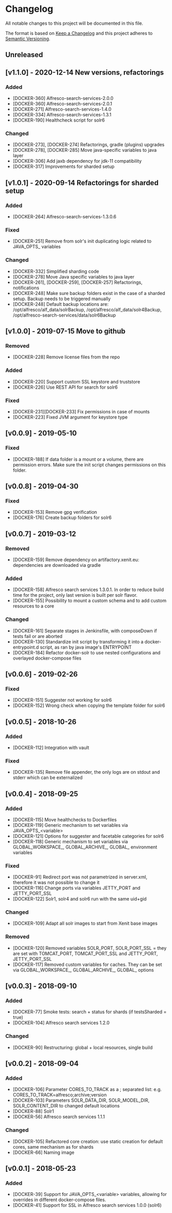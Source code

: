 # Changelog

All notable changes to this project will be documented in this file.

The format is based on [Keep a Changelog](http://keepachangelog.com/en/1.0.0/)
and this project adheres to [Semantic Versioning](http://semver.org/spec/v2.0.0.html).

## Unreleased

## [v1.1.0] - 2020-12-14 New versions, refactorings
### Added
* [DOCKER-360] Alfresco-search-services-2.0.0
* [DOCKER-360] Alfresco-search-services-2.0.1
* [DOCKER-271] Alfresco-search-services-1.4.0
* [DOCKER-334] Alfresco-search-services-1.3.1
* [DOCKER-190] Healthcheck script for solr6

### Changed
* [DOCKER-273], [DOCKER-274] Refactorings, gradle (plugins) upgrades
* [DOCKER-278], [DOCKER-285] Move java-specific variables to java layer
* [DOCKER-306] Add jaxb dependency for jdk-11 compatibility
* [DOCKER-317] Improvements for sharded setup	

## [v1.0.1] - 2020-09-14 Refactorings for sharded setup
### Added
* [DOCKER-264] Alfresco-search-services-1.3.0.6
	
### Fixed
* [DOCKER-251] Remove from solr's init duplicating logic related to JAVA_OPTS_ variables
	
### Changed
* [DOCKER-332] Simplified sharding code	
* [DOCKER-278] Move Java specific variables to java layer
* [DOCKER-261], [DOCKER-259], [DOCKER-257] Refactorings, notifications	
* [DOCKER-248] Make sure backup folders exist in the case of a sharded setup. Backup needs to be triggered manually
* [DOCKER-248] Default backup locations are: /opt/alfresco/alf_data/solrBackup, /opt/alfresco/alf_data/solr4Backup, /opt/alfresco-search-services/data/solr6Backup

## [v1.0.0] - 2019-07-15 Move to github

### Removed

* [DOCKER-228] Remove license files from the repo

### Added

* [DOCKER-220] Support custom SSL keystore and truststore
* [DOCKER-226] Use REST API for search for solr6

### Fixed

* [DOCKER-231][DOCKER-233] Fix permissions in case of mounts
* [DOCKER-223] Fixed JVM argument for keystore type

## [v0.0.9] - 2019-05-10

### Fixed

* [DOCKER-188] If data folder is a mount or a volume, there are permission errors. Make sure the init script changes permissions on this folder.

## [v0.0.8] - 2019-04-30

### Fixed

* [DOCKER-153] Remove gpg verification
* [DOCKER-176] Create backup folders for solr6

## [v0.0.7] - 2019-03-12

### Removed

* [DOCKER-159] Remove dependency on artifactory.xenit.eu: dependencies are downloaded via gradle

### Added

* [DOCKER-158] Alfresco search services 1.3.0.1. In order to reduce build time for the project, only last version is built per solr flavor.
* [DOCKER-155] Possibility to mount a custom schema and to add custom resources to a core

### Changed

* [DOCKER-161] Separate stages in Jenkinsfile, with composeDown if tests fail or are aborted
* [DOCKER-130] Standardize init script by transforming it into a docker-entrypoint.d script, as ran by java image's ENTRYPOINT
* [DOCKER-184] Refactor docker-solr to use nested configurations and overlayed docker-compose files

## [v0.0.6] - 2019-02-26

### Fixed

* [DOCKER-151] Suggester not working for solr6
* [DOCKER-152] Wrong check when copying the template folder for solr6

## [v0.0.5] - 2018-10-26

### Added

* [DOCKER-112] Integration with vault

### Fixed

* [DOCKER-135] Remove file appender, the only logs are on stdout and stderr which can be externalized

## [v0.0.4] - 2018-09-25

### Added

* [DOCKER-115] Move healthchecks to Dockerfiles
* [DOCKER-119] Generic mechanism to set variables via JAVA_OPTS_\<variable\>
* [DOCKER-121] Options for suggester and facetable categories for solr6
* [DOCKER-118] Generic mechanism to set variables via GLOBAL_WORKSPACE_, GLOBAL_ARCHIVE_, GLOBAL_ environment variables

### Fixed

* [DOCKER-91] Redirect port was not parametrized in server.xml, therefore it was not possible to change it
* [DOCKER-116] Change ports via variables JETTY_PORT and JETTY_PORT_SSL
* [DOCKER-122] Solr1, solr4 and solr6 run with the same uid+gid

### Changed

* [DOCKER-109] Adapt all solr images to start from Xenit base images

### Removed

* [DOCKER-120] Removed variables SOLR_PORT, SOLR_PORT_SSL = they are set with TOMCAT_PORT, TOMCAT_PORT_SSL and JETTY_PORT, JETTY_PORT_SSL
* [DOCKER-117] Removed custom variables for caches. They can be set via GLOBAL_WORKSPACE_, GLOBAL_ARCHIVE_, GLOBAL_ options

## [v0.0.3] - 2018-09-10

### Added

* [DOCKER-77] Smoke tests: search + status for shards (if testsSharded = true)
* [DOCKER-104] Alfresco search services 1.2.0

### Changed

* [DOCKER-90] Restructuring: global + local resources, single build

## [v0.0.2] - 2018-09-04

### Added

* [DOCKER-106] Parameter CORES_TO_TRACK as a ; separated list: e.g. CORES_TO_TRACK=alfresco;archive;version
* [DOCKER-103] Parameters SOLR_DATA_DIR, SOLR_MODEL_DIR, SOLR_CONTENT_DIR to changed default locations
* [DOCKER-88] Solr1
* [DOCKER-56] Alfresco search services 1.1.1

### Changed

* [DOCKER-105] Refactored core creation: use static creation for default cores, same mechanism as for shards
* [DOCKER-66] Naming image

## [v0.0.1] - 2018-05-23

### Added

* [DOCKER-39] Support for JAVA_OPTS_\<variable\> variables, allowing for overrides in different docker-compose files.
* [DOCKER-41] Support for SSL in Alfresco search services 1.0.0 (solr6)
